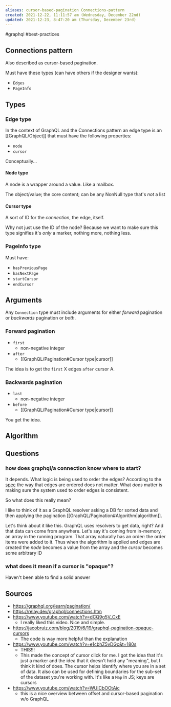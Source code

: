 ```yaml
---
aliases: cursor-based-pagination Connections-pattern
created: 2021-12-22, 11:11:57 am (Wednesday, December 22nd)
updated: 2021-12-23, 8:47:20 am (Thursday, December 23rd)
---
```

#graphql #best-practices


## Connections pattern
Also described as cursor-based pagination.

Must have these types (can have others if the designer wants):
- `Edges`
- `PageInfo`

## Types
### Edge type
In the context of GraphQL and the Connections pattern an edge type is an [[GraphQL/Object]] that must have the following properties:
- `node`
- `cursor`

Conceptually...

#### Node type
A node is a wrapper around a value. Like a mailbox.

The object/value; the core content; can be any NonNull type that's *not* a list

#### Cursor type
A sort of ID for the *connection*, the edge, itself.

Why not just use the ID of the node?
Because we want to make sure this type signifies it's *only* a marker, nothing more, nothing less.

### PageInfo type
Must have:
- `hasPreviousPage`
- `hasNextPage`
- `startCursor`
- `endCursor`

## Arguments
Any `Connection` type must include arguments for either *forward* pagination or *backwards* pagination or *both*.

### Forward pagination
- `first`
    - non-negative integer
- `after`
    - [[GraphQL/Pagination#Cursor type|cursor]]

The idea is to get the `first` X edges `after` cursor A.

### Backwards pagination
- `last`
    - non-negative integer
- `before`
    - [[GraphQL/Pagination#Cursor type|cursor]]

You get the idea.

## Algorithm

## Questions
### how does graphql/a connection know where to start?
It depends.
What logic is being used to order the edges?
According to the [spec](https://relay.dev/graphql/connections.htm#sec-Edge-order) the way that edges are ordered does not matter. What *does* matter is making sure the system used to order edges is consistent.

So what does this really mean?

I like to think of it as a GraphQL resolver asking a DB for sorted data and then applying the pagination [[GraphQL/Pagination#Algorithm|algorithm]].

Let's think about it like this.
GraphQL uses resolvers to get data, right?
And that data can come from anywhere.
Let's say it's coming from in-memory, an array in the running program.
That array naturally has an order: the order items were added to it.
Thus when the algorithm is applied and edges are created the *node* becomes a value from the array and the *cursor* becomes some arbitrary ID

### what does it mean if a cursor is "opaque"?
Haven't been able to find a solid answer


## Sources
- https://graphql.org/learn/pagination/
- https://relay.dev/graphql/connections.htm
- https://www.youtube.com/watch?v=dCQ9g5V_CxE
    - I really liked this video. Nice and simple.
- https://jacobruiz.com/blog/2019/6/19/graphql-pagination-opaque-cursors
    - The code is way more helpful than the explanation
- https://www.youtube.com/watch?v=e1cbhZ5vDGc&t=180s
    - THIS!!!
    - This made the concept of cursor click for me. I got the idea that it's just a marker and the idea that it doesn't hold any "meaning", but I think it kind of does. The cursor helps identify where you are in a set of data. It also can be used for defining boundaries for the sub-set of the dataset you're working with. It's like a `Map` in JS; keys are cursors
- https://www.youtube.com/watch?v=WUICbOOtAic
    - this is a nice overview between offset and cursor-based pagination w/o GraphQL